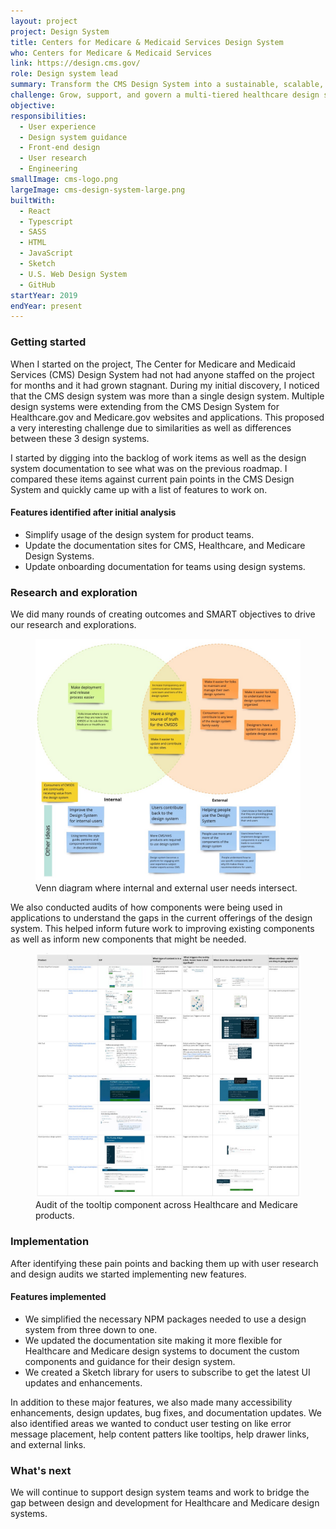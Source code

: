 ```yaml
---
layout: project
project: Design System
title: Centers for Medicare & Medicaid Services Design System 
who: Centers for Medicare & Medicaid Services 
link: https://design.cms.gov/
role: Design system lead 
summary: Transform the CMS Design System into a sustainable, scalable, and mature resource, fostering enhanced communication, collaboration, and future-proofing capabilities across CMS, Healthcare, and Medicare applications.
challenge: Grow, support, and govern a multi-tiered healthcare design system utilized by multiple applications teams across various federal contracts. Help product teams build section 508 compliant, responsive, and consistent experiences while allowing for innovation and creativity.
objective: 
responsibilities:
  - User experience 
  - Design system guidance
  - Front-end design
  - User research
  - Engineering
smallImage: cms-logo.png
largeImage: cms-design-system-large.png
builtWith:
  - React
  - Typescript
  - SASS
  - HTML
  - JavaScript
  - Sketch
  - U.S. Web Design System
  - GitHub
startYear: 2019
endYear: present
---
```


### Getting started

When I started on the project, The Center for Medicare and Medicaid Services (CMS) Design System had not had anyone staffed on the project for months and it had grown stagnant. During my initial discovery, I noticed that the CMS design system was more than a single design system. Multiple design systems were extending from the CMS Design System for Healthcare.gov and Medicare.gov websites and applications. This proposed a very interesting challenge due to similarities as well as differences between these 3 design systems.

I started by digging into the backlog of work items as well as the design system documentation to see what was on the previous roadmap. I compared these items against current pain points in the CMS Design System and quickly came up with a list of features to work on.

#### Features identified after initial analysis

- Simplify usage of the design system for product teams.
- Update the documentation sites for CMS, Healthcare, and Medicare Design Systems.
- Update onboarding documentation for teams using design systems.

### Research and exploration

We did many rounds of creating outcomes and SMART objectives to drive our research and explorations. 

<figure>
<img src="/assets/images/projects/cms-design-system-venn-diagram.jpeg"/>
<figcaption>Venn diagram where internal and external user needs intersect.</figcaption>
</figure>

We also conducted audits of how components were being used in applications to understand the gaps in the current offerings of the design system. This helped inform future work to improving existing components as well as inform new components that might be needed. 

<figure>
<img src="/assets/images/projects/cms-design-system-design-audit.jpeg"/>
<figcaption>Audit of the tooltip component across Healthcare and Medicare products.</figcaption>
</figure>

### Implementation

After identifying these pain points and backing them up with user research and design audits we started implementing new features. 

#### Features implemented 

- We simplified the necessary NPM packages needed to use a design system from three down to one. 
- We updated the documentation site making it more flexible for Healthcare and Medicare design systems to document the custom components and guidance for their design system. 
- We created a Sketch library for users to subscribe to get the latest UI updates and enhancements.

In addition to these major features, we also made many accessibility enhancements, design updates, bug fixes, and documentation updates. We also identified areas we wanted to conduct user testing on like error message placement, help content patters like tooltips, help drawer links, and external links.

### What's next

We will continue to support design system teams and work to bridge the gap between design and development for Healthcare and Medicare design systems. 

